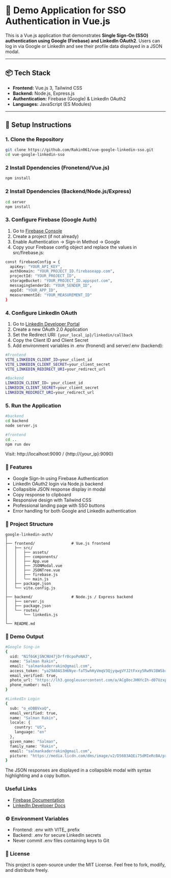 # 🚀 Demo Application for SSO Authentication in Vue.js

This is a Vue.js application that demonstrates **Single Sign-On (SSO) authentication using Google (Firebase) and LinkedIn OAuth2**. Users can log in via Google or LinkedIn and see their profile data displayed in a JSON modal.

---

## 📦 Tech Stack

- **Frontend:** Vue.js 3, Tailwind CSS
- **Backend:** Node.js, Express.js
- **Authentication:** Firebase (Google) & LinkedIn OAuth2
- **Languages:** JavaScript (ES Modules)

---

## 🔧 Setup Instructions

### 1. Clone the Repository

```bash
git clone https://github.com/Rakin061/vue-google-linkedin-sso.git
cd vue-google-linkedin-sso
```
### 2 Install Dpendencies (Fronetend/Vue.js)
```bash
npm install
```
### 2 Install Dpendencies (Backend/Node.js/Express)
```bash
cd server
npm install
```
### 3. Configure Firebase (Google Auth)
1. Go to [Firebase Console](https://console.firebase.google.com/u/0/)
2. Create a project (if not already)
3. Enable Authentication → Sign-in Method → Google
4. Copy your Firebase config object and replace the values in src/firebase.js:
```bash
const firebaseConfig = {
  apiKey: "YOUR_API_KEY",
  authDomain: "YOUR_PROJECT_ID.firebaseapp.com",
  projectId: "YOUR_PROJECT_ID",
  storageBucket: "YOUR_PROJECT_ID.appspot.com",
  messagingSenderId: "YOUR_SENDER_ID",
  appId: "YOUR_APP_ID",
  measurementId: "YOUR_MEASUREMENT_ID"
}
```
### 4. Configure LinkedIn OAuth
1. Go to [LinkedIn Developer Portal](https://www.linkedin.com/developers/)
2. Create a new OAuth 2.0 Application
3. Set the Redirect URI: `{your_local_ip}/linkedin/callback`
4. Copy the Client ID and Client Secret
5. Add environment variables in .env (fronend) and server/.env (backend):
```bash
#Frontend
VITE_LINKEDIN_CLIENT_ID=your_client_id
VITE_LINKEDIN_CLIENT_SECRET=your_client_secret
VITE_LINKEDIN_REDIRECT_URI=your_redirect_url

#Backend
LINKEDIN_CLIENT_ID= your_client_id
LINKEDIN_CLIENT_SECRET=your_client_secret
LINKEDIN_REDIRECT_URI=your_redirect_url

```
### 5. Run the Application
```bash
#backend
cd backend
node server.js

#frontend
cd ..
npm run dev

```
Visit: http://localhost:9090 / {http://{your_ip}:9090}

### 📸 Features

- Google Sign-In using Firebase Authentication
- LinkedIn OAuth2 login via Node.js backend
- Collapsible JSON response display in modal
- Copy response to clipboard
- Responsive design with Tailwind CSS
- Professional landing page with SSO buttons
- Error handling for both Google and LinkedIn authentication

### 📁 Project Structure
```
google-linkedin-auth/
│
├── frontend/                # Vue.js frontend
│   ├── src/
│   │   ├── assets/
│   │   ├── components/
│   │   ├── App.vue
│   │   ├── JSONModal.vue
│   │   ├── JSONTree.vue
│   │   ├── firebase.js
│   │   └── main.js
│   ├── package.json
│   └── vite.config.js
│
├── backend/                 # Node.js / Express backend
│   ├── server.js
│   ├── package.json
│   └── routes/
│       └── linkedin.js
│
└── README.md
```
### 🧪 Demo Output
```bash
#Google Sing-in
{
  uid: "N1f6GKjSNCNU47jDrfr0cpoPoNA3",
  name: "Salman Rakin",
  email: "salmankaderrakin@gmail.com",
  access_token: "ya29A0AS3H6Nye-faT5whHyVmqV3QjyqwgVYJ2tFxxy5Rw9VJ8WSbrGS8Gl-1MmTuhp3HVzTIKq2_UfULPPo_dUReWoHwBCXKCEU3I0tNvzxFAOW-jMZvS1UlypXVGGcFsHMgrvppQzKjnBNy6tVbE-HqJ0P7TGqRAWmZN3Z2j9D-Z0e6LdkrpEMWtWdD-rQUde-pdaUnvd5rCaCgYKAd8SARQSFQHGX2MiOq4tb7MFi6kdkmC6emVedw0207",
  email_verified: true,
  photo_url: "https://lh3.googleusercontent.com/a/ACg8ocJHNYcIh-d07Uzxpg7YnpF2AtFGcS7hmAX6K253NpeADdzTycsSVA=s96-c",
  phone_number: null
}

#LinkedIn Login
{
  sub: "o_eDBBVxaQ",
  email_verified: true,
  name: "Salman Rakin",
  locale: {
    country: "US",
    language: "en"
  },
  given_name: "Salman",
  family_name: "Rakin",
  email: "salmankaderrakin@gmail.com",
  picture: "https://media.licdn.com/dms/image/v2/D5603AQEi75dMIeRcBA/profile-displayphoto-scale_100_100/B56Ze7PEOIHUAc-/0/1751192978976?e=1758758400&v=beta&t=fThyzfDTuMhzSB_8d0QCkjHbxc_NQdHsRdpWttLTN8o"
}

```
The JSON responses are displayed in a collapsible modal with syntax highlighting and a copy button.

### Useful Links 
- [Firebase Documentation](https://firebase.google.com/docs/auth/web/google-signin)
- [LinkedIn Developer Docs](https://learn.microsoft.com/en-us/linkedin/shared/authentication/authorization-code-flow?tabs=HTTPS1)

### ⚙️ Environment Variables

- Frontend: .env with VITE_ prefix
- Backend: .env for secure LinkedIn secrets
- Never commit .env files containing keys to Git

### 📃 License

This project is open-source under the MIT License. Feel free to fork, modify, and distribute freely.